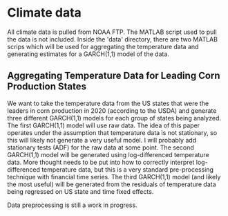 # Climate data
All climate data is pulled from NOAA FTP. The MATLAB script used to pull the data is not included. Inside the 'data' directory, there are two MATLAB scrips which will be used for aggregating the temperature data and generating estimates for a GARCH(1,1) model of the data.

## Aggregating Temperature Data for Leading Corn Production States
We want to take the temperature data from the US states that were the leaders in corn production in 2020 (according to the USDA) and generate three different GARCH(1,1) models for each group of states being analyzed. The first GARCH(1,1) model will use raw data. The idea of this paper operates under the assumption that temperature data is not stationary, so this will likely not generate a very useful model. I will probably add stationary tests (ADF) for the raw data at some point. The second GARCH(1,1) model will be generated using log-differenced temperature data. More thought needs to be put into how to correctly interpret log-differenced temperature data, but this is a very standard pre-processing technique with financial time series. The third GARCH(1,1) model (and likely the most useful) will be generated from the residuals of temperature data being regressed on US state and time fixed effects. 

Data preprocessing is still a work in progress.
